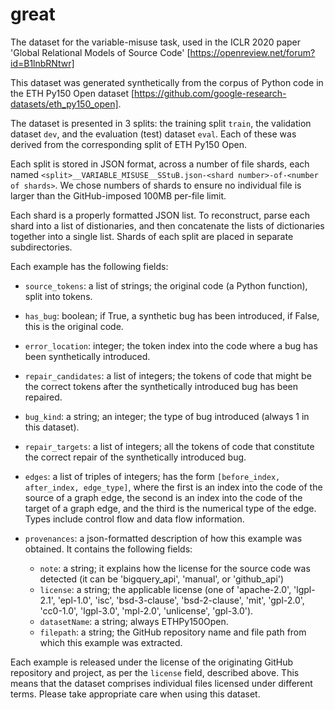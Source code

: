 # great
The dataset for the variable-misuse task, used in the ICLR 2020 paper 'Global Relational Models of Source Code' [https://openreview.net/forum?id=B1lnbRNtwr]

This dataset was generated synthetically from the corpus of Python code in the
ETH Py150 Open dataset
[https://github.com/google-research-datasets/eth_py150_open].

The dataset is presented in 3 splits: the training split `train`, the validation
dataset `dev`, and the evaluation (test) dataset `eval`. Each of these was
derived from the corresponding split of ETH Py150 Open.

Each split is stored in JSON format, across a number of file shards, each named `<split>__VARIABLE_MISUSE__SStuB.json-<shard number>-of-<number of shards>`.
We chose numbers of shards to ensure no individual file is larger than the
GitHub-imposed 100MB per-file limit.

Each shard is a properly formatted JSON list. To reconstruct, parse each shard
into a list of distionaries, and then concatenate the lists of dictionaries
together into a single list. Shards of each split are placed in separate subdirectories.


Each example has the following fields:

* `source_tokens`: a list of strings; the original code (a Python function), split into tokens.

* `has_bug`: boolean; if True, a synthetic bug has been introduced, if False, this is the original code.

* `error_location`: integer; the token index into the code where a bug has been synthetically introduced.

* `repair_candidates`: a list of integers; the tokens of code that might be the correct tokens after the synthetically introduced bug has been repaired.

* `bug_kind`: a string; an integer; the type of bug introduced (always 1 in this dataset).

* `repair_targets`: a list of integers; all the tokens of code that constitute the correct repair of the synthetically introduced bug.

* `edges`: a list of triples of integers; has the form `[before_index, after_index, edge_type]`, where the first is an index into the code of the source of a graph edge, the second is an index into the code of the target of a graph edge, and the third is the numerical type of the edge. Types include control flow and data flow information.

* `provenances`: a json-formatted description of how this example was obtained. It contains the following fields:
  * `note`: a string; it explains how the license for the source code was detected (it can be 'bigquery_api', 'manual', or 'github_api')
  * `license`: a string; the applicable license (one of 'apache-2.0', 'lgpl-2.1', 'epl-1.0', 'isc', 'bsd-3-clause', 'bsd-2-clause', 'mit', 'gpl-2.0', 'cc0-1.0', 'lgpl-3.0', 'mpl-2.0', 'unlicense', 'gpl-3.0').
  * `datasetName`: a string; always ETHPy150Open.
  * `filepath`: a string; the GitHub repository name and file path from which this example was extracted.

Each example is released under the license of the originating GitHub repository
and project, as per the `license` field, described above. This means that the
dataset comprises individual files licensed under different terms. Please take
appropriate care when using this dataset.
